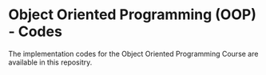 # Object Oriented Programming (OOP) - Codes
The implementation codes for the Object Oriented Programming Course are available in this repositry.
